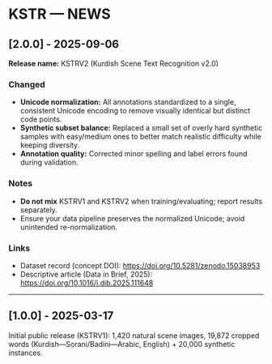 # KSTR — NEWS

## [2.0.0] - 2025-09-06
**Release name:** KSTRV2 (Kurdish Scene Text Recognition v2.0)

### Changed
- **Unicode normalization:** All annotations standardized to a single, consistent Unicode encoding to remove visually identical but distinct code points.
- **Synthetic subset balance:** Replaced a small set of overly hard synthetic samples with easy/medium ones to better match realistic difficulty while keeping diversity.
- **Annotation quality:** Corrected minor spelling and label errors found during validation.

### Notes
- **Do not mix** KSTRV1 and KSTRV2 when training/evaluating; report results separately.
- Ensure your data pipeline preserves the normalized Unicode; avoid unintended re-normalization.

### Links
- Dataset record (concept DOI): <a href="https://zenodo.org/records/17071103" target="_blank">https://doi.org/10.5281/zenodo.15038953</a>
- Descriptive article (Data in Brief, 2025): https://doi.org/10.1016/j.dib.2025.111648

---

## [1.0.0] - 2025-03-17
Initial public release (KSTRV1): 1,420 natural scene images, 19,872 cropped words (Kurdish—Sorani/Badini—Arabic, English) + 20,000 synthetic instances.
